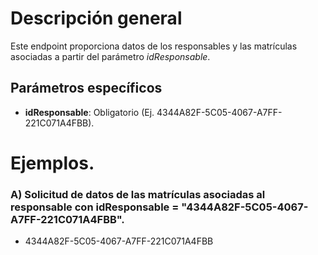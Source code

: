 # Descripción general

Este endpoint proporciona datos de los responsables y las matrículas asociadas a partir del parámetro _idResponsable_.

## Parámetros específicos

* **idResponsable**: Obligatorio (Ej. 4344A82F-5C05-4067-A7FF-221C071A4FBB).

# Ejemplos.
### A) Solicitud de datos de las matrículas asociadas al responsable con idResponsable = "4344A82F-5C05-4067-A7FF-221C071A4FBB".
* 4344A82F-5C05-4067-A7FF-221C071A4FBB
